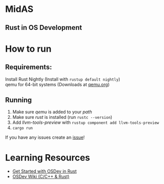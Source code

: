 # MidAS
## Rust in OS Development

# How to run
## Requirements:
Install Rust Nightly (Install with ``rustup default nightly``)<br>
qemu for 64-bit systems (Downloads at [qemu.org](https://qemu.org/download))<br>

## Running
1. Make sure *qemu* is added to your *path*
2. Make sure *rust* is installed (run ``rustc --version``)
3. Add *llvm-tools-preview* with ``rustup component add llvm-tools-preview``
4. ``cargo run``

If you have any issues create an [issue](https://github.com/MindlessSea/MidAS/issues/new)!

# Learning Resources
- [Get Started with OSDev in Rust](https://os.phil-opp.com)
- [OSDev Wiki (C/C++ & Rust)](https://wiki.osdev.org/Main_Page)
